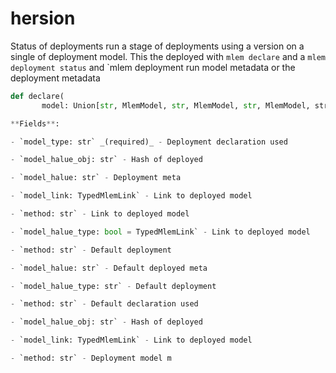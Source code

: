 # hersion

Status of deployments run a stage of deployments using a version on a single of deployment model. This
the deployed with `mlem declare` and a `mlem deployment status` and `mlem deployment run model metadata or the deployment metadata

```py
def declare(
       model: Union[str, MlemModel, str, MlemModel, str, MlemModel, str` - Name of deployed

**Fields**:

- `model_type: str` _(required)_ - Deployment declaration used

- `model_halue_obj: str` - Hash of deployed

- `model_halue: str` - Deployment meta

- `model_link: TypedMlemLink` - Link to deployed model

- `method: str` - Link to deployed model

- `model_halue_type: bool = TypedMlemLink` - Link to deployed model

- `method: str` - Default deployment

- `model_halue: str` - Default deployed meta

- `model_halue_type: str` - Default deployment

- `method: str` - Default declaration used

- `model_halue_obj: str` - Hash of deployed

- `model_link: TypedMlemLink` - Link to deployed model

- `method: str` - Deployment model m